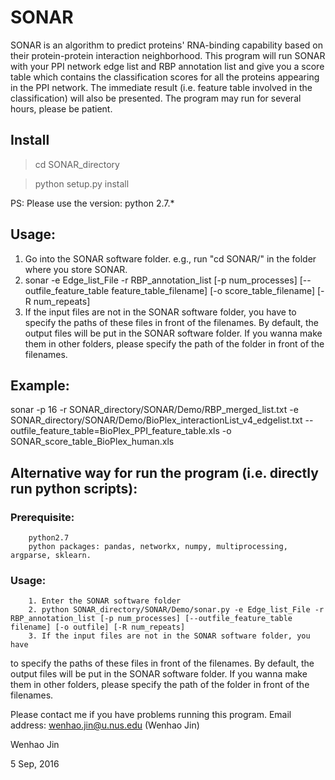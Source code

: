 # SONAR

SONAR is an algorithm to predict proteins' RNA-binding capability based on their protein-protein interaction neighborhood. This program will run SONAR with your PPI network edge list and RBP annotation list and give you a score table which contains the classification scores for all the proteins appearing in the PPI network. The immediate result (i.e. feature table involved in the classification) will also be presented. The program may run for several hours, please be patient.
## Install
> cd SONAR_directory

> python setup.py install 

PS: Please use the version: python 2.7.*

## Usage:
1. Go into the SONAR software folder. e.g., run "cd SONAR/" in the folder where you store SONAR.
2. sonar -e Edge_list_File -r RBP_annotation_list [-p num_processes] [--outfile_feature_table feature_table_filename] [-o score_table_filename] [-R num_repeats]
3. If the input files are not in the SONAR software folder, you have to
specify the paths of these files in front of the filenames. By default, the output files will be put in the SONAR software folder. If you wanna make them in other folders, please specify the path of the folder in front of the filenames.

## Example:
sonar -p 16 -r SONAR_directory/SONAR/Demo/RBP_merged_list.txt -e SONAR_directory/SONAR/Demo/BioPlex_interactionList_v4_edgelist.txt --outfile_feature_table=BioPlex_PPI_feature_table.xls -o SONAR_score_table_BioPlex_human.xls

## Alternative way for run the program (i.e. directly run python scripts):
### Prerequisite: 
        python2.7
        python packages: pandas, networkx, numpy, multiprocessing, argparse, sklearn. 
### Usage:
        1. Enter the SONAR software folder
        2. python SONAR_directory/SONAR/Demo/sonar.py -e Edge_list_File -r RBP_annotation_list [-p num_processes] [--outfile_feature_table filename] [-o outfile] [-R num_repeats]
        3. If the input files are not in the SONAR software folder, you have
to specify the paths of these files in front of the filenames. By default, the
output files will be put in the SONAR software folder. If you wanna make them
in other folders, please specify the path of the folder in front of the
filenames.


Please contact me if you have problems running this program.
Email address: wenhao.jin@u.nus.edu (Wenhao Jin)



Wenhao Jin

5 Sep, 2016

